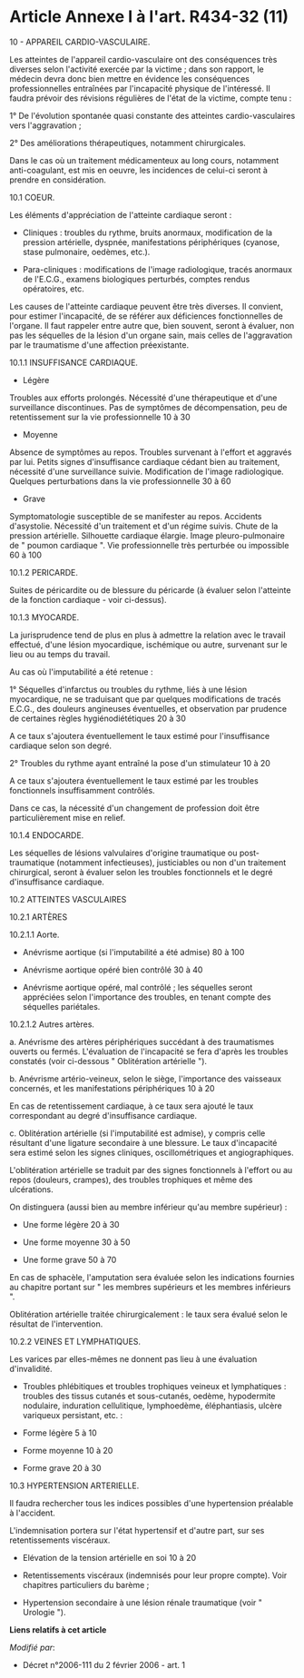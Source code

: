 # Article Annexe I à l'art. R434-32 (11)

10 - APPAREIL CARDIO-VASCULAIRE.

Les atteintes de l'appareil cardio-vasculaire ont des conséquences très diverses selon l'activité exercée par la victime ;
dans son rapport, le médecin devra donc bien mettre en évidence les conséquences professionnelles entraînées par l'incapacité
physique de l'intéressé. Il faudra prévoir des révisions régulières de l'état de la victime, compte tenu :

1° De l'évolution spontanée quasi constante des atteintes cardio-vasculaires vers l'aggravation ;

2° Des améliorations thérapeutiques, notamment chirurgicales.

Dans le cas où un traitement médicamenteux au long cours, notamment anti-coagulant, est mis en oeuvre, les incidences de
celui-ci seront à prendre en considération.

10.1 COEUR.

Les éléments d'appréciation de l'atteinte cardiaque seront :

- Cliniques : troubles du rythme, bruits anormaux, modification de la pression artérielle, dyspnée, manifestations
périphériques (cyanose, stase pulmonaire, oedèmes, etc.).

- Para-cliniques : modifications de l'image radiologique, tracés anormaux de l'E.C.G., examens biologiques perturbés, comptes
rendus opératoires, etc.

Les causes de l'atteinte cardiaque peuvent être très diverses. Il convient, pour estimer l'incapacité, de se référer aux
déficiences fonctionnelles de l'organe. Il faut rappeler entre autre que, bien souvent, seront à évaluer, non pas les
séquelles de la lésion d'un organe sain, mais celles de l'aggravation par le traumatisme d'une affection préexistante.

10.1.1 INSUFFISANCE CARDIAQUE.

- Légère 

Troubles aux efforts prolongés. Nécessité d'une thérapeutique et d'une surveillance discontinues. Pas de symptômes de
décompensation, peu de retentissement sur la vie professionnelle 10 à 30 

- Moyenne 

Absence de symptômes au repos. Troubles survenant à l'effort et aggravés par lui. Petits signes d'insuffisance cardiaque
cédant bien au traitement, nécessité d'une surveillance suivie. Modification de l'image radiologique. Quelques perturbations
dans la vie professionnelle 30 à 60 

- Grave 

Symptomatologie susceptible de se manifester au repos. Accidents d'asystolie. Nécessité d'un traitement et d'un régime
suivis. Chute de la pression artérielle. Silhouette cardiaque élargie. Image pleuro-pulmonaire de " poumon cardiaque ". Vie
professionnelle très perturbée ou impossible 60 à 100

10.1.2 PERICARDE.

Suites de péricardite ou de blessure du péricarde (à évaluer selon l'atteinte de la fonction cardiaque - voir ci-dessus).

10.1.3 MYOCARDE.

La jurisprudence tend de plus en plus à admettre la relation avec le travail effectué, d'une lésion myocardique, ischémique
ou autre, survenant sur le lieu ou au temps du travail.

Au cas où l'imputabilité a été retenue :

1° Séquelles d'infarctus ou troubles du rythme, liés à une lésion myocardique, ne se traduisant que par quelques
modifications de tracés E.C.G., des douleurs angineuses éventuelles, et observation par prudence de certaines règles
hygiénodiététiques 20 à 30

A ce taux s'ajoutera éventuellement le taux estimé pour l'insuffisance cardiaque selon son degré.

2° Troubles du rythme ayant entraîné la pose d'un stimulateur 10 à 20 

A ce taux s'ajoutera éventuellement le taux estimé par les troubles fonctionnels insuffisamment contrôlés.

Dans ce cas, la nécessité d'un changement de profession doit être particulièrement mise en relief.

10.1.4 ENDOCARDE.

Les séquelles de lésions valvulaires d'origine traumatique ou post-traumatique (notamment infectieuses), justiciables ou non
d'un traitement chirurgical, seront à évaluer selon les troubles fonctionnels et le degré d'insuffisance cardiaque.

10.2 ATTEINTES VASCULAIRES

10.2.1 ARTÈRES

10.2.1.1 Aorte.

- Anévrisme aortique (si l'imputabilité a été admise) 80 à 100

- Anévrisme aortique opéré bien contrôlé 30 à 40

- Anévrisme aortique opéré, mal contrôlé ; les séquelles seront appréciées selon l'importance des troubles, en tenant compte
des séquelles pariétales.

10.2.1.2 Autres artères.

a. Anévrisme des artères périphériques succédant à des traumatismes ouverts ou fermés. L'évaluation de l'incapacité se fera
d'après les troubles constatés (voir ci-dessous " Oblitération artérielle ").

b. Anévrisme artério-veineux, selon le siège, l'importance des vaisseaux concernés, et les manifestations périphériques 10 à
20 

En cas de retentissement cardiaque, à ce taux sera ajouté le taux correspondant au degré d'insuffisance cardiaque.

c. Oblitération artérielle (si l'imputabilité est admise), y compris celle résultant d'une ligature secondaire à une
blessure. Le taux d'incapacité sera estimé selon les signes cliniques, oscillométriques et angiographiques.

L'oblitération artérielle se traduit par des signes fonctionnels à l'effort ou au repos (douleurs, crampes), des troubles
trophiques et même des ulcérations.

On distinguera (aussi bien au membre inférieur qu'au membre supérieur) :

- Une forme légère 20 à 30 

- Une forme moyenne 30 à 50 

- Une forme grave 50 à 70 

En cas de sphacèle, l'amputation sera évaluée selon les indications fournies au chapitre portant sur " les membres supérieurs
et les membres inférieurs ".

Oblitération artérielle traitée chirurgicalement : le taux sera évalué selon le résultat de l'intervention.

10.2.2 VEINES ET LYMPHATIQUES.

Les varices par elles-mêmes ne donnent pas lieu à une évaluation d'invalidité.

- Troubles phlébitiques et troubles trophiques veineux et lymphatiques : troubles des tissus cutanés et sous-cutanés, oedème,
hypodermite nodulaire, induration cellulitique, lymphoedème, éléphantiasis, ulcère variqueux persistant, etc. :

- Forme légère 5 à 10

- Forme moyenne 10 à 20

- Forme grave 20 à 30

10.3 HYPERTENSION ARTERIELLE.

Il faudra rechercher tous les indices possibles d'une hypertension préalable à l'accident.

L'indemnisation portera sur l'état hypertensif et d'autre part, sur ses retentissements viscéraux.

- Elévation de la tension artérielle en soi 10 à 20

- Retentissements viscéraux (indemnisés pour leur propre compte). Voir chapitres particuliers du barème ;

- Hypertension secondaire à une lésion rénale traumatique (voir " Urologie ").

**Liens relatifs à cet article**

_Modifié par_:

  - Décret n°2006-111 du 2 février 2006 - art. 1
